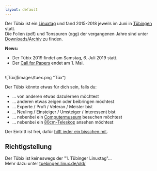 ```yaml
---
layout: default
---
```




Der Tübix ist ein
<a href="http://de.wikipedia.org/wiki/Linuxtag" target="_blank">Linuxtag</a>
und fand 2015-2018 jeweils im Juni in
<a href="http://de.wikipedia.org/wiki/T%C3%BCbingen" target="_blank">Tübingen</a>
statt.<br/>
Die Folien (pdf) und Tonspuren (ogg) der vergangenen Jahre sind unter <a href="downloads/">Downloads/Archiv</a> zu finden.

**News:**
<ul>
  <li>Der Tübix 2019 findet am Samstag, 6. Juli 2019 statt.</li>
  <li>Der <a href="callforpapers/">Call for Papers</a> endet am 1. Mai.</li>
</ul>

<br/>
![Tüx](images/tuex.png "Tüx")
<br/>

Der Tübix könnte etwas für dich sein, falls du:

* ... von anderen etwas dazulernen möchtest
* ... anderen etwas zeigen oder beibringen möchtest
* ... Experte / Profi / Veteran / Meister bist
* ... Neuling / Einsteiger / Umsteiger / Interessent bist
* ... nebenbei ein <a href="https://uni-tuebingen.de/fakultaeten/mathematisch-naturwissenschaftliche-fakultaet/fachbereiche/informatik/fachbereich/geschichtliches/computermuseum.html">Computermuseum</a> besuchen möchtest
* ... nebenbei ein <a href="2018/programm/thomas-rauch-das-tuebinger-80cm-teleskop/">80cm-Teleskop</a> ansehen möchtest

<!--
* ... nebenbei ein <a href="2017/programm/cornelia-heinitz-stephan-hartmann-das-tuebinger-80cm-teleskop/">80cm-Teleskop</a> ansehen möchtest
-->

Der Eintritt ist frei, dafür <a href="callforhelpers/">hilft jeder ein bisschen mit</a>.
<br/>

## Richtigstellung

Der Tübix ist keineswegs der "1. Tübinger Linuxtag"...<br/>
Mehr dazu unter  <a href="http://tuebingen.linux.de/old/" target="_blank">tuebingen.linux.de/old/</a>
